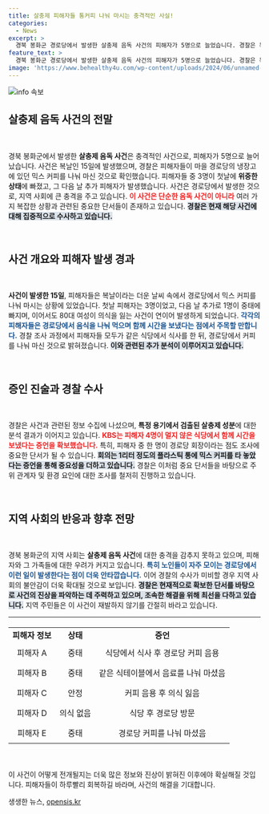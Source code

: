 ```yaml
---
title: 살충제 피해자들 통커피 나눠 마시는 충격적인 사실!
categories:
  - News
excerpt: >
  경북 봉화군 경로당에서 발생한 살충제 음독 사건의 피해자가 5명으로 늘었습니다. 경찰은 특정 용기에서 살충제 성분을 확인하고, 피해자가 함께 나눠 마신 커피에서 추가 단서를 확보하는 중입니다. 경로당에서 벌어진 이 불행한 사건의 진실은 무엇일까요? 클릭해 보세요!
feature_text: >
  경북 봉화군 경로당에서 발생한 살충제 음독 사건의 피해자가 5명으로 늘었습니다. 경찰은 특정 용기에서 살충제 성분을 확인하고, 피해자가 함께 나눠 마신 커피에서 추가 단서를 확보하는 중입니다. 경로당에서 벌어진 이 불행한 사건의 진실은 무엇일까요? 클릭해 보세요!
image: 'https://www.behealthy4u.com/wp-content/uploads/2024/06/unnamed-file.png'
---
```


<p><img src="https://www.behealthy4u.com/wp-content/uploads/2024/06/unnamed-file.png" alt="info 속보" /></p>

<h2 data-ke-size="size26">살충제 음독 사건의 전말</h2>

<p data-ke-size="size16">&nbsp;</p>

<p data-ke-size="size16">경북 봉화군에서 발생한 <b>살충제 음독 사건</b>은 충격적인 사건으로, 피해자가 5명으로 늘어났습니다. 사건은 복날인 15일에 발생했으며, 경찰은 피해자들이 마을 경로당의 냉장고에 있던 믹스 커피를 나눠 마신 것으로 확인했습니다. 피해자들 중 3명이 첫날에 <b>위중한 상태</b>에 빠졌고, 그 다음 날 추가 피해자가 발생했습니다. 사건은 경로당에서 발생한 것으로, 지역 사회에 큰 충격을 주고 있습니다. <b><span style="color: #ee2323;">이 사건은 단순한 음독 사건이 아니라</span></b> 여러 가지 복잡한 상황과 관련된 중요한 단서들이 존재하고 있습니다. <b><span style="background-color: #21538527;">경찰은 현재 해당 사건에 대해 집중적으로 수사하고 있습니다.</span></b></p>

<p data-ke-size="size16">&nbsp;</p>

<h2 data-ke-size="size26">사건 개요와 피해자 발생 경과</h2>

<p data-ke-size="size16">&nbsp;</p>

<p data-ke-size="size16"><b>사건이 발생한 15일</b>, 피해자들은 복날이라는 더운 날씨 속에서 경로당에서 믹스 커피를 나눠 마시는 상황에 있었습니다. 첫날 피해자는 3명이었고, 다음 날 추가로 1명이 중태에 빠지며, 이어서도 80대 여성이 의식을 잃는 사건이 연이어 발생하게 되었습니다. <b><span style="color: #1a5490;">각각의 피해자들은 경로당에서 음식을 나눠 먹으며 함께 시간을 보냈다는 점에서 주목할 만합니다.</span></b> 경찰 조사 과정에서 피해자들 모두가 같은 식당에서 식사를 한 뒤, 경로당에서 커피를 나눠 마신 것으로 밝혀졌습니다. <b><span style="background-color: #21538527;">이와 관련된 추가 분석이 이루어지고 있습니다.</span></b> </p>

<p data-ke-size="size16">&nbsp;</p>

<h2 data-ke-size="size26">증인 진술과 경찰 수사</h2>

<p data-ke-size="size16">&nbsp;</p>

<p data-ke-size="size16">경찰은 사건과 관련된 정보 수집에 나섰으며, <b>특정 용기에서 검출된 살충제 성분</b>에 대한 분석 결과가 이어지고 있습니다. <b><span style="color: #ee2323;">KBS는 피해자 4명이 멀지 않은 식당에서 함께 시간을 보냈다는 증언을 확보했습니다.</span></b> 특히, 피해자 중 한 명이 경로당 회장이라는 점도 조사에 중요한 단서가 될 수 있습니다. <b><span style="background-color: #21538527;">회의는 1리터 정도의 플라스틱 통에 믹스 커피를 타 놓았다는 증언을 통해 중요성을 더하고 있습니다.</span></b> 경찰은 이처럼 중요 단서들을 바탕으로 주위 관계자 및 환경 요인에 대한 조사를 철저히 진행하고 있습니다.</p>

<p data-ke-size="size16">&nbsp;</p>

<h2 data-ke-size="size26">지역 사회의 반응과 향후 전망</h2>

<p data-ke-size="size16">&nbsp;</p>

<p data-ke-size="size16">경북 봉화군의 지역 사회는 <b>살충제 음독 사건</b>에 대한 충격을 감추지 못하고 있으며, 피해자와 그 가족들에 대한 우려가 커지고 있습니다. <b><span style="color: #1a5490;">특히 노인들이 자주 모이는 경로당에서 이런 일이 발생한다는 점이 더욱 안타깝습니다.</span></b> 이어 경찰의 수사가 미비할 경우 지역 사회의 불안감이 더욱 확대될 것으로 보입니다. <b><span style="background-color: #21538527;">경찰은 현재적으로 확보한 단서를 바탕으로 사건의 진상을 파악하는 데 주력하고 있으며, 조속한 해결을 위해 최선을 다하고 있습니다.</span></b> 지역 주민들은 이 사건이 재발하지 않기를 간절히 바라고 있습니다.</p>

<hr>

<table style="border-collapse: collapse; width: 100%; margin: 20px 0;">
    <tr>
        <td style="text-align: center; height: 30px;"><b>피해자 정보</b></td>
        <td style="text-align: center; height: 30px;"><b>상태</b></td>
        <td style="text-align: center; height: 30px;"><b>증언</b></td>
    </tr>
    <tr>
        <td style="text-align: center; height: 40px;">피해자 A</td>
        <td style="text-align: center; height: 40px;">중태</td>
        <td style="text-align: center; height: 40px;">식당에서 식사 후 경로당 커피 음용</td>
    </tr>
    <tr>
        <td style="text-align: center; height: 40px;">피해자 B</td>
        <td style="text-align: center; height: 40px;">중태</td>
        <td style="text-align: center; height: 40px;">같은 식테이블에서 음료를 나눠 마셨음</td>
    </tr>
    <tr>
        <td style="text-align: center; height: 40px;">피해자 C</td>
        <td style="text-align: center; height: 40px;">안정</td>
        <td style="text-align: center; height: 40px;">커피 음용 후 의식 잃음</td>
    </tr>
    <tr>
        <td style="text-align: center; height: 40px;">피해자 D</td>
        <td style="text-align: center; height: 40px;">의식 없음</td>
        <td style="text-align: center; height: 40px;">식당 후 경로당 방문</td>
    </tr>
    <tr>
        <td style="text-align: center; height: 40px;">피해자 E</td>
        <td style="text-align: center; height: 40px;">중태</td>
        <td style="text-align: center; height: 40px;">경로당 커피를 나눠 마셨음</td>
    </tr>
</table>

<p data-ke-size="size16">&nbsp;</p>

<p data-ke-size="size16">이 사건이 어떻게 전개될지는 더욱 많은 정보와 진상이 밝혀진 이후에야 확실해질 것입니다. 피해자들이 하루빨리 회복하길 바라며, 사건의 해결을 기대합니다.</p>
생생한 뉴스, <a href="https://opensis.kr" rel="dofollow">opensis.kr</a>


